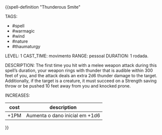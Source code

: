 {{spell-definition "Thunderous Smite"

TAGS:
- #spell
- #warmagic
- #wind
- #nature
- #thaumaturgy

LEVEL: 1
CAST_TIME: movimento
RANGE: pessoal
DURATION: 1 rodada.

DESCRIPTION:
The first time you hit with a melee weapon attack during this spell’s duration, your weapon rings with thunder that is audible within 300 feet of you, and the attack deals an extra 2d6 thunder damage to the target. Additionally, if the target is a creature, it must succeed on a Strength saving throw or be pushed 10 feet away from you and knocked prone.

INCREASES:

| cost | description                    |
| ---- | ------------------------------ |
| +1PM | Aumenta o dano inicial em +1d6 | 
}}
